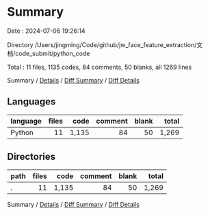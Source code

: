 # Summary

Date : 2024-07-06 19:26:14

Directory /Users/jingming/Code/github/jw_face_feature_extraction/文档/code_submit/python_code

Total : 11 files,  1135 codes, 84 comments, 50 blanks, all 1269 lines

Summary / [Details](details.md) / [Diff Summary](diff.md) / [Diff Details](diff-details.md)

## Languages
| language | files | code | comment | blank | total |
| :--- | ---: | ---: | ---: | ---: | ---: |
| Python | 11 | 1,135 | 84 | 50 | 1,269 |

## Directories
| path | files | code | comment | blank | total |
| :--- | ---: | ---: | ---: | ---: | ---: |
| . | 11 | 1,135 | 84 | 50 | 1,269 |

Summary / [Details](details.md) / [Diff Summary](diff.md) / [Diff Details](diff-details.md)